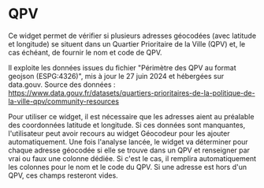 # QPV

Ce widget permet de vérifier si plusieurs adresses géocodées (avec latitude et longitude) se situent dans un Quartier Prioritaire de la Ville (QPV) et, le cas échéant, de fournir le nom et code de QPV.

Il exploite les données issues du fichier "Périmètre des QPV au format geojson (ESPG:4326)", mis à jour le 27 juin 2024 et hébergées sur data.gouv.
Source des données : https://www.data.gouv.fr/datasets/quartiers-prioritaires-de-la-politique-de-la-ville-qpv/community-resources

Pour utiliser ce widget, il est nécessaire que les adresses aient au préalable des coordonnées latitude et longitude. Si ces données sont manquantes, l'utilisateur peut avoir recours au widget Géocodeur pour les ajouter automatiquement. 
Une fois l'analyse lancée, le widget va déterminer pour chaque adresse géocodée si elle se trouve dans un QPV et renseigner par vrai ou faux une colonne dédiée. Si c'est le cas, il remplira automatiquement les colonnes pour le nom et le code du QPV. Si une adresse est hors d'un QPV, ces champs resteront vides. 
